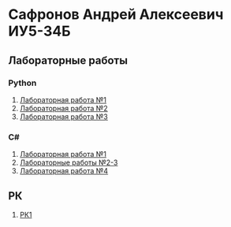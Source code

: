 # Сафронов Андрей Алексеевич ИУ5-34Б
## Лабораторные работы
### Python
1) [Лабораторная работа №1](https://github.com/andrey57x/labs_3_sem/blob/main/Python/Lab1/lab1_primitive.py)
2) [Лабораторная работа №2](https://github.com/andrey57x/labs_3_sem/blob/main/Python/Lab2/main.py)
3) [Лабораторная работа №3](https://github.com/andrey57x/labs_3_sem/blob/main/Python/Lab3/main.py)
### C#
1) [Лабораторная работа №1](https://github.com/andrey57x/labs_3_sem/blob/main/C%23/Equation/Program.cs)
2) [Лабораторные работы №2-3](https://github.com/andrey57x/labs_3_sem/blob/main/C%23/Shapes/Program.cs)
3) [Лабораторная работа №4](https://github.com/andrey57x/labs_3_sem/blob/main/C%23/Files/Program.cs)
## РК
1) [РК1](https://github.com/andrey57x/labs_3_sem/blob/main/Python/RK1/main.py)
